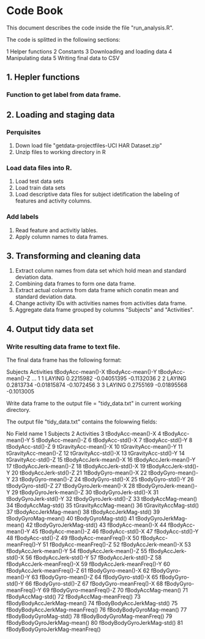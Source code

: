# Code Book

This document describes the code inside the file "run_analysis.R".

The code is splitted in the following sections:

1 Helper functions
2 Constants
3 Downloading and loading data
4 Manipulating data
5 Writing final data to CSV


## 1. Hepler functions

### Function to get label from data frame.

## 2. Loading and staging data

### Perquisites

1. Down load file "getdata-projectfiles-UCI HAR Dataset.zip" 
2. Unzip files to working directory in R

### Load data files into R.

1. Load test data sets
2. Load train data sets
3. Load descriptive data files for subject idetification the labeling of features and activity columns.

### Add labels

1. Read feature and activitiy lables.
2. Apply column names to data frames. 

## 3. Transforming and cleaning data

1. Extract column names from data set which hold mean and standard deviation data.
2. Combining data frames to form one data frame.
3. Extract actual columns from data frame which conatin mean and standard deviation data.
4. Change activity IDs with activities names from activities data frame.
5. Aggregate data frame grouped by columns "Subjects" and "Activities".

## 4. Output tidy data set

### Write resulting data frame to text file.

The final data frame has the following format:

  Subjects Activities tBodyAcc-mean()-X tBodyAcc-mean()-Y tBodyAcc-mean()-Z ...
1        1     LAYING         0.2215982       -0.04051395        -0.1132036
2        2     LAYING         0.2813734       -0.01815874        -0.1072456
3        3     LAYING         0.2755169       -0.01895568        -0.1013005


Write data frame to the output file = "tidy_data.txt" in current working directory.

The output file "tidy_data.txt" contains the folowwing fields:

No  Field name
1   Subjects
2   Activities
3   tBodyAcc-mean()-X
4   tBodyAcc-mean()-Y
5   tBodyAcc-mean()-Z
6   tBodyAcc-std()-X
7   tBodyAcc-std()-Y
8   tBodyAcc-std()-Z
9   tGravityAcc-mean()-X
10  tGravityAcc-mean()-Y
11  tGravityAcc-mean()-Z
12  tGravityAcc-std()-X
13  tGravityAcc-std()-Y
14  tGravityAcc-std()-Z
15  tBodyAccJerk-mean()-X
16  tBodyAccJerk-mean()-Y
17  tBodyAccJerk-mean()-Z
18  tBodyAccJerk-std()-X
19  tBodyAccJerk-std()-Y
20  tBodyAccJerk-std()-Z
21  1tBodyGyro-mean()-X
22  tBodyGyro-mean()-Y
23  tBodyGyro-mean()-Z
24  tBodyGyro-std()-X
25  tBodyGyro-std()-Y
26  tBodyGyro-std()-Z
27  tBodyGyroJerk-mean()-X
28  tBodyGyroJerk-mean()-Y
29  tBodyGyroJerk-mean()-Z
30  tBodyGyroJerk-std()-X
31  tBodyGyroJerk-std()-Y
32  tBodyGyroJerk-std()-Z
33  tBodyAccMag-mean()
34  tBodyAccMag-std()
35  tGravityAccMag-mean()
36  tGravityAccMag-std()
37  tBodyAccJerkMag-mean()
38  tBodyAccJerkMag-std()
39  tBodyGyroMag-mean()
40  tBodyGyroMag-std()
41  tBodyGyroJerkMag-mean()
42  tBodyGyroJerkMag-std()
43  fBodyAcc-mean()-X
44  fBodyAcc-mean()-Y
45  fBodyAcc-mean()-Z
46  fBodyAcc-std()-X
47  fBodyAcc-std()-Y
48  fBodyAcc-std()-Z
49  fBodyAcc-meanFreq()-X
50  fBodyAcc-meanFreq()-Y
51  fBodyAcc-meanFreq()-Z
52  fBodyAccJerk-mean()-X
53  fBodyAccJerk-mean()-Y
54  fBodyAccJerk-mean()-Z
55  fBodyAccJerk-std()-X
56  fBodyAccJerk-std()-Y
57  fBodyAccJerk-std()-Z
58  fBodyAccJerk-meanFreq()-X
59  fBodyAccJerk-meanFreq()-Y
60  fBodyAccJerk-meanFreq()-Z
61  fBodyGyro-mean()-X
62  fBodyGyro-mean()-Y
63  fBodyGyro-mean()-Z
64  fBodyGyro-std()-X
65  fBodyGyro-std()-Y
66  fBodyGyro-std()-Z
67  fBodyGyro-meanFreq()-X
68  fBodyGyro-meanFreq()-Y
69  fBodyGyro-meanFreq()-Z
70  fBodyAccMag-mean()
71  fBodyAccMag-std()
72  fBodyAccMag-meanFreq()
73  fBodyBodyAccJerkMag-mean()
74  fBodyBodyAccJerkMag-std()
75  fBodyBodyAccJerkMag-meanFreq()
76  fBodyBodyGyroMag-mean()
77  fBodyBodyGyroMag-std()
78  fBodyBodyGyroMag-meanFreq()
79  fBodyBodyGyroJerkMag-mean()
80  fBodyBodyGyroJerkMag-std()
81  fBodyBodyGyroJerkMag-meanFreq()
